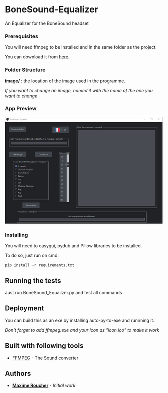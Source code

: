 # BoneSound-Equalizer

An Equalizer for the BoneSound headset

### Prerequisites

You will need ffmpeg to be installed and in the same folder as the project.

You can download it from [here](https://ffmpeg.org/).

### Folder Structure

**image/** : the location of the image used in the programme.

_If you want to change an image, named it with the name of the one you want to change_

### App Preview

![Alt text](./image/Screen.png "BoneSound Equalizer")

### Installing

You will need to easygui, pydub and Pillow libraries to be installed.

To do so, just run on cmd:

```
pip install -r requirements.txt
```

## Running the tests

Just run BoneSound_Equailzer.py and test all commands

## Deployment

You can build this as an exe by installing auto-py-to-exe and runnning it.

_Don't forget to add ffmpeg.exe and your icon as "icon.ico" to make it work_

## Built with following tools

- [FFMPEG](https://ffmpeg.org/) - The Sound converter

## Authors

- [**Maxime Roucher**](https://github.com/maximeroucher) - _Initial work_
